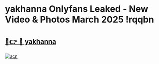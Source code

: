 # yakhanna Onlyfans Leaked - New Video & Photos March 2025 !rqqbn

# <h2><a href="https://qqimtv.iuczelnia.edu.pl?title=yakhanna&ref=rqqbn">🔗👉 🔴 yakhanna</a></h2>

[![acn](https://github.com/user-attachments/assets/0f9c940e-d8b0-45ae-aac7-cd30a18b3e1c)](https://qqimtv.iuczelnia.edu.pl?title=yakhanna&ref=rqqbn)


